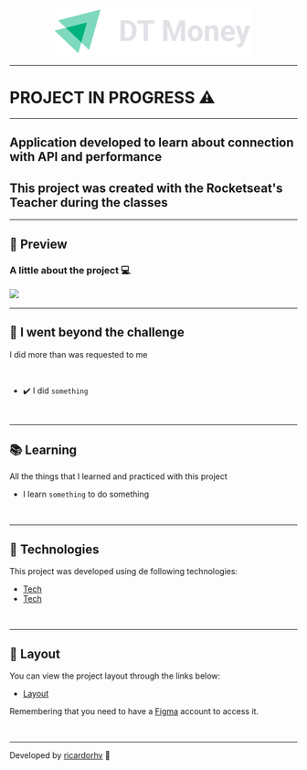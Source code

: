 <p align="center">
  <img src="./.github/logo.svg">
</p>

<hr>

# PROJECT IN PROGRESS ⚠️

<hr>

## Application developed to learn about connection with API and performance

## This project was created with the Rocketseat's Teacher during the classes

---

## 🎥 Preview

### A little about the project 💻

<img src='./github/tour.gif'/>

<br>

---

## 🚀 I went beyond the challenge

I did more than was requested to me

<br>

- ✔️ I did `something`

<br>

---

## 📚 Learning

All the things that I learned and practiced with this project

- I learn `something` to do something

<br>

---

## 🧪 Technologies

This project was developed using de following technologies:

- [Tech](link)
- [Tech](link)

<br>

---

## 🔖 Layout

You can view the project layout through the links below:

- [Layout](https://www.figma.com/file/5yT9ZzZmRQRS4yivGGB3pl/Coffee-Delivery/duplicate)

Remembering that you need to have a [Figma](http://figma.com/) account to access it.

<br>

---

Developed by [ricardorhv](https://github.com/ricardorhv) 👋
